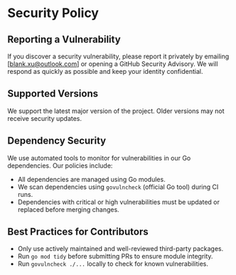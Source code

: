 # Security Policy

## Reporting a Vulnerability

If you discover a security vulnerability, please report it privately by emailing [blank.xu@outlook.com] or opening a GitHub Security Advisory. We will respond as quickly as possible and keep your identity confidential.

## Supported Versions

We support the latest major version of the project. Older versions may not receive security updates.

## Dependency Security

We use automated tools to monitor for vulnerabilities in our Go dependencies. Our policies include:

- All dependencies are managed using Go modules.
- We scan dependencies using `govulncheck` (official Go tool) during CI runs.
- Dependencies with critical or high vulnerabilities must be updated or replaced before merging changes.

## Best Practices for Contributors

- Only use actively maintained and well-reviewed third-party packages.
- Run `go mod tidy` before submitting PRs to ensure module integrity.
- Run `govulncheck ./...` locally to check for known vulnerabilities.
